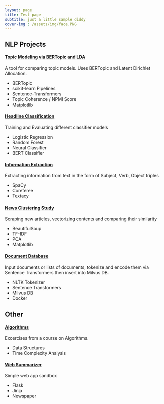 ```yaml
---
layout: page
title: Test page
subtitle: just a little sample diddy
cover-img : /assets/img/face.PNG
---
```


## NLP Projects

#### [Topic Modeling via BERTopic and LDA](https://github.com/jhewitt11/Topic-Modeling-BERTopic-and-LDA)
A tool for comparing topic models. Uses BERTopic and Latent Dirichlet Allocation.

- BERTopic
- scikit-learn Pipelines
- Sentence-Transformers
- Topic Coherence / NPMI Score
- Matplotlib

#### [Headline Classification](https://github.com/jhewitt11/HeadlineClassification)
Training and Evaluating different classifier models

- Logistic Regression
- Random Forest
- Neural Classifier
- BERT Classifier

#### [Information Extraction](https://github.com/jhewitt11/SVO_extraction)
Extracting information from text in the form of Subject, Verb, Object triples

- SpaCy
- Coreferee
- Textacy

#### [News Clustering Study](https://github.com/jhewitt11/NewsClusteringStudy)
Scraping new articles, vectorizing contents and comparing their similarity

- BeautifulSoup
- TF-IDF
- PCA
- Matplotlib

#### [Document Database](https://github.com/jhewitt11/DocumentDatabase)
Input documents or lists of documents, tokenize and encode them via Sentence Transformers then insert into Milvus DB. 

- NLTK Tokenizer
- Sentence Transformers
- Milvus DB
- Docker

## Other
#### [Algorithms](https://github.com/jhewitt11/Algorithms)
Excercises from a course on Algorithms.

- Data Structures
- Time Complexity Analysis

#### [Web Summarizer](https://github.com/jhewitt11/webSummarizer)
Simple web app sandbox

- Flask
- Jinja
- Newspaper

